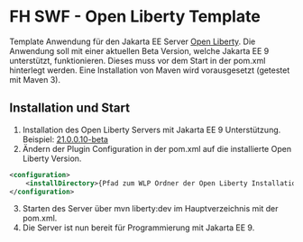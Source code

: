 # FH SWF - Open Liberty Template
Template Anwendung für den Jakarta EE Server [Open Liberty](https://openliberty.io/). Die Anwendung soll mit einer aktuellen Beta Version, welche Jakarta EE 9 unterstützt, funktionieren.
Dieses muss vor dem Start in der pom.xml hinterlegt werden. Eine Installation von Maven
wird vorausgesetzt (getestet mit Maven 3). 
## Installation und Start
1. Installation des Open Liberty Servers mit Jakarta EE 9 Unterstützung. Beispiel: [21.0.0.10-beta](https://openliberty.io/downloads/#runtime_betas)
2. Ändern der Plugin Configuration in der pom.xml auf die installierte Open Liberty Version. 
```xml
<configuration>
    <installDirectory>{Pfad zum WLP Ordner der Open Liberty Installation}</installDirectory>
</configuration>
```
3. Starten des Server über mvn liberty:dev im Hauptverzeichnis mit der pom.xml.
4. Die Server ist nun bereit für Programmierung mit Jakarta EE 9.